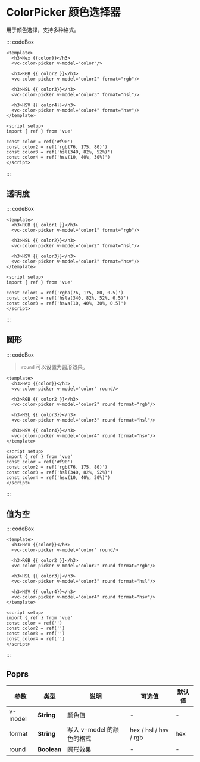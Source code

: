# ColorPicker 颜色选择器

用于颜色选择，支持多种格式。

::: codeBox
```vue
<template>
  <h3>Hex {{color}}</h3>
  <vc-color-picker v-model="color"/>

  <h3>RGB {{ color2 }}</h3>
  <vc-color-picker v-model="color2" format="rgb"/>

  <h3>HSL {{ color3}}</h3>
  <vc-color-picker v-model="color3" format="hsl"/>

  <h3>HSV {{ color4}}</h3>
  <vc-color-picker v-model="color4" format="hsv"/>
</template>

<script setup>
import { ref } from 'vue'

const color = ref('#f90')
const color2 = ref('rgb(76, 175, 80)')
const color3 = ref('hsl(340, 82%, 52%)')
const color4 = ref('hsv(10, 40%, 30%)')
</script>
```
:::

## 透明度

::: codeBox
```vue
<template>
  <h3>RGB {{ color1 }}</h3>
  <vc-color-picker v-model="color1" format="rgb"/>

  <h3>HSL {{ color2}}</h3>
  <vc-color-picker v-model="color2" format="hsl"/>

  <h3>HSV {{ color3}}</h3>
  <vc-color-picker v-model="color3" format="hsv"/>
</template>

<script setup>
import { ref } from 'vue'

const color1 = ref('rgba(76, 175, 80, 0.5)')
const color2 = ref('hsla(340, 82%, 52%, 0.5)')
const color3 = ref('hsva(10, 40%, 30%, 0.5)')
</script>
```
:::


## 圆形

::: codeBox

> `round` 可以设置为圆形效果。

```vue
<template>
  <h3>Hex {{color}}</h3>
  <vc-color-picker v-model="color" round/>

  <h3>RGB {{ color2 }}</h3>
  <vc-color-picker v-model="color2" round format="rgb"/>

  <h3>HSL {{ color3}}</h3>
  <vc-color-picker v-model="color3" round format="hsl"/>

  <h3>HSV {{ color4}}</h3>
  <vc-color-picker v-model="color4" round format="hsv"/>
</template>

<script setup>
import { ref } from 'vue'
const color = ref('#f90')
const color2 = ref('rgb(76, 175, 80)')
const color3 = ref('hsl(340, 82%, 52%)')
const color4 = ref('hsv(10, 40%, 30%)')
</script>
```
:::

## 值为空

::: codeBox
```vue
<template>
  <h3>Hex {{color}}</h3>
  <vc-color-picker v-model="color" round/>

  <h3>RGB {{ color2 }}</h3>
  <vc-color-picker v-model="color2" round format="rgb"/>

  <h3>HSL {{ color3}}</h3>
  <vc-color-picker v-model="color3" round format="hsl"/>

  <h3>HSV {{ color4}}</h3>
  <vc-color-picker v-model="color4" round format="hsv"/>
</template>

<script setup>
import { ref } from 'vue'
const color = ref('')
const color2 = ref('')
const color3 = ref('')
const color4 = ref('')
</script>
```
:::

## Poprs

| 参数 | 类型 | 说明 | 可选值 | 默认值 |
|---|---|---|---|---|
| v-model | **String** | 颜色值 | - | - |
| format | **String** | 写入 v-model 的颜色的格式 | hex / hsl / hsv / rgb | hex |
| round | **Boolean** | 圆形效果 | - | - |

